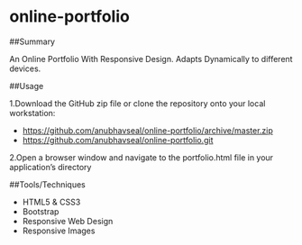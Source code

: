 # online-portfolio

##Summary

An Online Portfolio With Responsive Design. Adapts Dynamically to different devices.

##Usage

1.Download the GitHub zip file or clone the repository onto your local workstation:

  - https://github.com/anubhavseal/online-portfolio/archive/master.zip
  - https://github.com/anubhavseal/online-portfolio.git
  
2.Open a browser window and navigate to the portfolio.html file in your application’s directory

##Tools/Techniques
- HTML5 & CSS3
- Bootstrap
- Responsive Web Design
- Responsive Images

    
